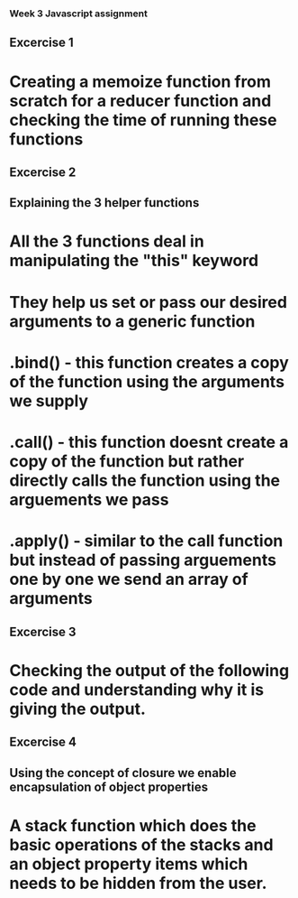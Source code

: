 ### Week 3 Javascript assignment

## Excercise 1 
#  Creating a memoize function from scratch for a reducer function and checking the time of running these functions

## Excercise 2
##  Explaining the 3 helper functions
# All the 3 functions deal in manipulating the "this" keyword 
# They help us set or pass our desired arguments to a generic function
# .bind() - this function creates a copy of the function using the arguments we supply
# .call() - this function doesnt create a copy of the function but rather directly calls the function using the arguements we pass
# .apply() - similar to the call function but instead of passing arguements one by one we send an array of arguments

## Excercise 3
# Checking the output of the following code and understanding why it is giving the output.

## Excercise 4
## Using the concept of closure we enable encapsulation of object properties
# A stack function which does the basic operations of the stacks and an object property items which needs to be hidden from the user.